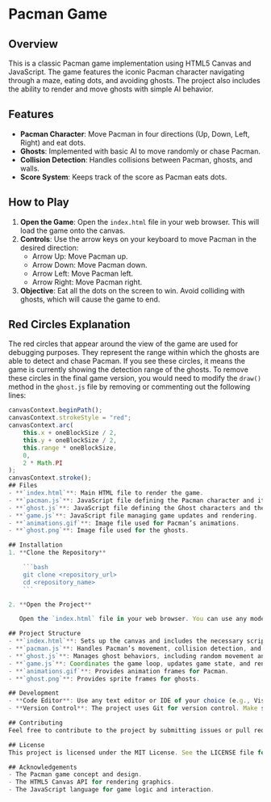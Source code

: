 # Pacman Game

## Overview
This is a classic Pacman game implementation using HTML5 Canvas and JavaScript. The game features the iconic Pacman character navigating through a maze, eating dots, and avoiding ghosts. The project also includes the ability to render and move ghosts with simple AI behavior.

## Features
- **Pacman Character**: Move Pacman in four directions (Up, Down, Left, Right) and eat dots.
- **Ghosts**: Implemented with basic AI to move randomly or chase Pacman.
- **Collision Detection**: Handles collisions between Pacman, ghosts, and walls.
- **Score System**: Keeps track of the score as Pacman eats dots.

## How to Play
1. **Open the Game**: Open the `index.html` file in your web browser. This will load the game onto the canvas.
2. **Controls**: Use the arrow keys on your keyboard to move Pacman in the desired direction:
   - Arrow Up: Move Pacman up.
   - Arrow Down: Move Pacman down.
   - Arrow Left: Move Pacman left.
   - Arrow Right: Move Pacman right.
3. **Objective**: Eat all the dots on the screen to win. Avoid colliding with ghosts, which will cause the game to end.

## Red Circles Explanation
The red circles that appear around the view of the game are used for debugging purposes. They represent the range within which the ghosts are able to detect and chase Pacman. If you see these circles, it means the game is currently showing the detection range of the ghosts. To remove these circles in the final game version, you would need to modify the `draw()` method in the `ghost.js` file by removing or commenting out the following lines:

```javascript
canvasContext.beginPath();
canvasContext.strokeStyle = "red";
canvasContext.arc(
    this.x + oneBlockSize / 2,
    this.y + oneBlockSize / 2,
    this.range * oneBlockSize,
    0,
    2 * Math.PI
);
canvasContext.stroke();
## Files
- **`index.html`**: Main HTML file to render the game.
- **`pacman.js`**: JavaScript file defining the Pacman character and its behavior.
- **`ghost.js`**: JavaScript file defining the Ghost characters and their AI behavior.
- **`game.js`**: JavaScript file managing game updates and rendering.
- **`animations.gif`**: Image file used for Pacman’s animations.
- **`ghost.png`**: Image file used for the ghosts.

## Installation
1. **Clone the Repository**

    ```bash
    git clone <repository_url>
    cd <repository_name>
    ```

2. **Open the Project**

   Open the `index.html` file in your web browser. You can use any modern web browser (Chrome, Firefox, Edge) to play the game.

## Project Structure
- **`index.html`**: Sets up the canvas and includes the necessary scripts.
- **`pacman.js`**: Handles Pacman’s movement, collision detection, and animations.
- **`ghost.js`**: Manages ghost behaviors, including random movement and collision detection.
- **`game.js`**: Coordinates the game loop, updates game state, and renders objects on the canvas.
- **`animations.gif`**: Provides animation frames for Pacman.
- **`ghost.png`**: Provides sprite frames for ghosts.

## Development
- **Code Editor**: Use any text editor or IDE of your choice (e.g., Visual Studio Code, Sublime Text).
- **Version Control**: The project uses Git for version control. Make sure to commit your changes and push to the repository regularly.

## Contributing
Feel free to contribute to the project by submitting issues or pull requests. Please follow the guidelines and code of conduct when contributing.

## License
This project is licensed under the MIT License. See the LICENSE file for more details.

## Acknowledgements
- The Pacman game concept and design.
- The HTML5 Canvas API for rendering graphics.
- The JavaScript language for game logic and interaction.
